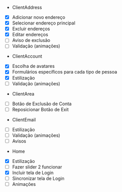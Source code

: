 - ClientAddress
- [x] Adicionar novo endereço
- [x] Selecionar endereço principal
- [x] Excluir endereços
- [x] Editar endereços
- [ ] Aviso de exclusão
- [ ] Validação (animações)

- ClientAccount
- [x] Escolha de avatares
- [x] Formulários específicos para cada tipo de pessoa
- [x] Estilização
- [ ] Validação (animações)

- ClientArea
- [ ] Botão de Exclusão de Conta
- [ ] Reposicionar Botão de Exit

- ClientEmail
- [ ] Estilização
- [ ] Validação (animações)
- [ ] Avisos

- Home
- [x] Estilização
- [ ] Fazer slider 2 funcionar
- [x] Incluir tela de Login
- [ ] Sincronizar tela de Login
- [ ] Animações